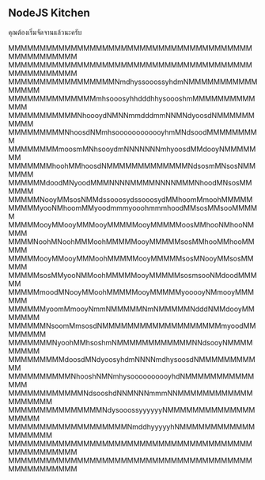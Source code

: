 ## NodeJS Kitchen

คุณต้องเริ่มจัดจานแล้วนะครับ

MMMMMMMMMMMMMMMMMMMMMMMMMMMMMMMMMMMMMMMMMMMMMMMMMM
MMMMMMMMMMMMMMMMMMMMMMMMMMMMMMMMMMMMMMMMMMMMMMMMMM
MMMMMMMMMMMMMMMMMNmdhyssooossyhdmNMMMMMMMMMMMMMMMM
MMMMMMMMMMMMMMmhsooosyhhdddhhysoooshmMMMMMMMMMMMMM
MMMMMMMMMMMNhoooydNMNNmmdddmmNNMNdyoosdNMMMMMMMMMM
MMMMMMMMMNhoosdNMmhsoooooooooooyhmMNdsoodMMMMMMMMM
MMMMMMMMmoosmMNhsooydmNNNNNNNmhyoosdMMdooyNMMMMMMM
MMMMMMMhoohMMhoosdNMMMMMMMMMMMMMNdsosmMNsosNMMMMMM
MMMMMMdoodMNyoodMMMNNNNMMMMNNNNMMMNhoodMNsosMMMMMM
MMMMMNooyMMsosNMMdssooosydssooosydMMhoomMmoohMMMMM
MMMMMyooNMhoomMMyoodmmmyooohmmmhoodMMsosMMsooMMMMM
MMMMMooyMMooyMMMooyMMMMMooyMMMMMoosMMhooNMhooNMMMM
MMMMNoohMNoohMMMoohMMMMMooyMMMMMsosMMhooMMhooMMMMM
MMMMMooyMMooyMMMoohMMMMMooyMMMMMsosMNooyMMsosMMMMM
MMMMMsosMMyooNMMoohMMMMMooyMMMMMsosmsooNMdoodMMMMM
MMMMMmoodMNooyMMoohMMMMMooyMMMMMyooooyNMmooyMMMMMM
MMMMMMyoomMmooyNmmNMMMMMNmNMMMMMNdddNMMdooyMMMMMMM
MMMMMMNsoomMmsosdNMMMMMMMMMMMMMMMMMMMmyoodMMMMMMMM
MMMMMMMNyoohMMhsoshmNMMMMMMMMMMMMNNdsooyNMMMMMMMMM
MMMMMMMMMdoosdMNdyoosyhdmNNNNmdhysoosdNMMMMMMMMMMM
MMMMMMMMMMNhooshNMNmhysoooooooooyhdNMMMMMMMMMMMMMM
MMMMMMMMMMMMNdsooshdNNMNNNmmmNNMMMMMMMMMMMMMMMMMMM
MMMMMMMMMMMMMMMNdysooossyyyyyyNMMMMMMMMMMMMMMMMMMM
MMMMMMMMMMMMMMMMMMMNmddhyyyyyhNMMMMMMMMMMMMMMMMMMM
MMMMMMMMMMMMMMMMMMMMMMMMMMMMMMMMMMMMMMMMMMMMMMMMMM
MMMMMMMMMMMMMMMMMMMMMMMMMMMMMMMMMMMMMMMMMMMMMMMMMM